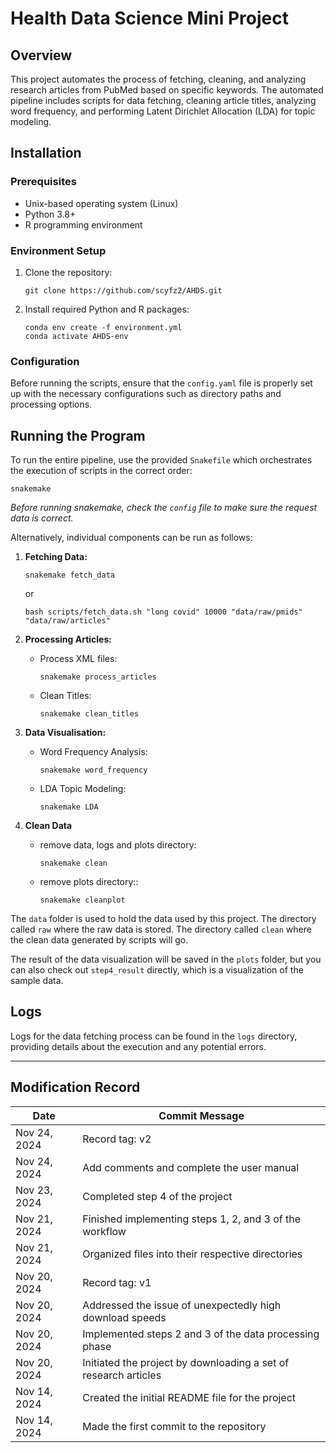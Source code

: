
# Health Data Science Mini Project 

## Overview

This project automates the process of fetching, cleaning, and analyzing research articles from PubMed based on specific keywords. The automated pipeline includes scripts for data fetching, cleaning article titles, analyzing word frequency, and performing Latent Dirichlet Allocation (LDA) for topic modeling.

## Installation

### Prerequisites

- Unix-based operating system (Linux)
- Python 3.8+
- R programming environment

### Environment Setup

1. Clone the repository:
   ```
   git clone https://github.com/scyfz2/AHDS.git
   ```

2. Install required Python and R packages:
   ```
   conda env create -f environment.yml
   conda activate AHDS-env
   ```

### Configuration

Before running the scripts, ensure that the `config.yaml` file is properly set up with the necessary configurations such as directory paths and processing options.

## Running the Program

To run the entire pipeline, use the provided `Snakefile` which orchestrates the execution of scripts in the correct order:

```
snakemake
```

*Before running snakemake, check the `config` file to make sure the request data is correct.*

Alternatively, individual components can be run as follows:

1. **Fetching Data:**
   ```
   snakemake fetch_data
   ```
    or

   ```
   bash scripts/fetch_data.sh "long covid" 10000 "data/raw/pmids" "data/raw/articles"
   ```

2. **Processing Articles:**
   - Process  XML files:
     ```
     snakemake process_articles
     ```
   - Clean Titles:
     ```
     snakemake clean_titles
     ```
3. **Data Visualisation:**
   - Word Frequency Analysis:
     ```
     snakemake word_frequency
     ```
   - LDA Topic Modeling:
     ```
     snakemake LDA
     ```
4. **Clean Data**
   - remove data, logs and plots directory:
     ```
     snakemake clean
     ```
   - remove plots directory::
     ```
     snakemake cleanplot
     ```
The `data` folder is used to hold the data used by this project.  The directory called `raw` where the raw data is stored. The directory called `clean` where the clean data generated by scripts will go. 

The result of the data visualization will be saved in the `plots` folder, but you can also check out `step4_result` directly, which is a visualization of the sample data.

## Logs

Logs for the data fetching process can be found in the `logs` directory, providing details about the execution and any potential errors.

---

## Modification Record

| Date       | Commit Message                                           |
|------------|----------------------------------------------------------|
| Nov 24, 2024 | Record tag: v2|
| Nov 24, 2024 | Add comments and complete the user manual|
| Nov 23, 2024 | Completed step 4 of the project                         |
| Nov 21, 2024 | Finished implementing steps 1, 2, and 3 of the workflow |
| Nov 21, 2024 | Organized files into their respective directories       |
| Nov 20, 2024 | Record tag: v1|
| Nov 20, 2024 | Addressed the issue of unexpectedly high download speeds |
| Nov 20, 2024 | Implemented steps 2 and 3 of the data processing phase  |
| Nov 20, 2024 | Initiated the project by downloading a set of research articles |
| Nov 14, 2024 | Created the initial README file for the project         |
| Nov 14, 2024 | Made the first commit to the repository                 |

